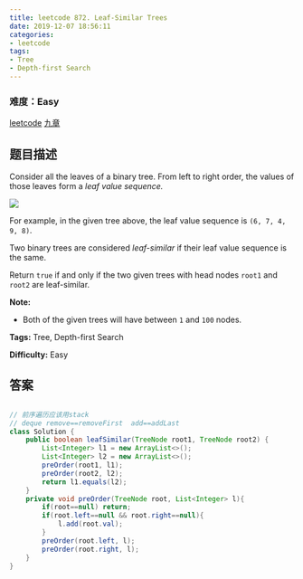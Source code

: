 ```yaml
---
title: leetcode 872. Leaf-Similar Trees
date: 2019-12-07 18:56:11
categories:
- leetcode
tags:
- Tree
- Depth-first Search
---
```

### 难度：Easy

<a href="https://leetcode.com/problems/leaf-similar-trees/">leetcode</a>
<a href="https://www.jiuzhang.com/solution/leaf-similar-trees/">九章</a>
## 题目描述
Consider all the leaves of a binary tree.  From left to right order, the
values of those leaves form a _leaf value sequence._

![](https://s3-lc-upload.s3.amazonaws.com/uploads/2018/07/16/tree.png)

For example, in the given tree above, the leaf value sequence is `(6, 7, 4, 9,
8)`.

Two binary trees are considered _leaf-similar_  if their leaf value sequence
is the same.

Return `true` if and only if the two given trees with head nodes `root1` and
`root2` are leaf-similar.



**Note:**

  * Both of the given trees will have between `1` and `100` nodes.


**Tags:** Tree, Depth-first Search

**Difficulty:** Easy
## 答案
<!--more-->
```java

// 前序遍历应该用stack
// deque remove==removeFirst  add==addLast
class Solution {
    public boolean leafSimilar(TreeNode root1, TreeNode root2) {
        List<Integer> l1 = new ArrayList<>();
        List<Integer> l2 = new ArrayList<>();
        preOrder(root1, l1);
        preOrder(root2, l2);
        return l1.equals(l2);
    }
    private void preOrder(TreeNode root, List<Integer> l){
        if(root==null) return;
        if(root.left==null && root.right==null){
            l.add(root.val);
        }
        preOrder(root.left, l);
        preOrder(root.right, l);
    }
}
```

